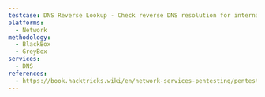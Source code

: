 ```yaml
---
testcase: DNS Reverse Lookup - Check reverse DNS resolution for internal IP ranges (dig -x <internal_IP> @<IP>)
platforms: 
  - Network
methodology: 
  - BlackBox
  - GreyBox
services:
  - DNS
references:
  - https://book.hacktricks.wiki/en/network-services-pentesting/pentesting-dns.html
---
```

